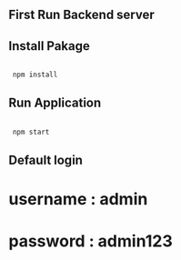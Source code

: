 ## First Run Backend server

## Install Pakage

```bash

 npm install

```

## Run Application

```bash

 npm start

```

## Default login

# username : admin

# password : admin123
